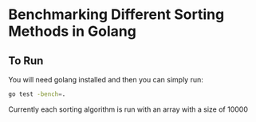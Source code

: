 # Benchmarking Different Sorting Methods in Golang

## To Run

You will need golang installed and then you can simply run:

```bash
go test -bench=.
```

Currently each sorting algorithm is run with an array with a size of 10000
